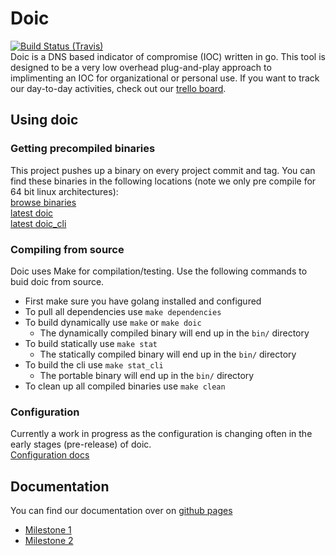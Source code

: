 # Doic
[![Build Status (Travis)](https://travis-ci.org/mfaltys/doic.svg?branch=master)](https://travis-ci.org/mfaltys/doic)  
Doic is a DNS based indicator of compromise (IOC) written in go.  This tool is designed to be a very low
overhead plug-and-play approach to implimenting an IOC for organizational or
personal use.  If you want to track our day-to-day activities, check out our
[trello board](https://trello.com/b/5KMHrR6L/doic).

## Using doic

### Getting precompiled binaries
This project pushes up a binary on every project commit and tag.
You can find these binaries in the following locations (note we only pre compile
for 64 bit linux architectures):  
[browse binaries](https://cryo.unixvoid.com/bin/doic/)  
[latest doic](https://cryo.unixvoid.com/bin/doic/doic-latest-linux-amd64)  
[latest doic_cli](https://cryo.unixvoid.com/bin/doic/doic_cli-latest-linux-amd64)

### Compiling from source
Doic uses Make for compilation/testing.  Use the following commands to buid doic
from source.
- First make sure you have golang installed and configured
- To pull all dependencies use `make dependencies`
- To build dynamically use `make` or `make doic`
  - The dynamically compiled binary will end up in the `bin/` directory
- To build statically use `make stat`
  - The statically compiled binary will end up in the `bin/` directory
- To build the cli use `make stat_cli`
  - The portable binary will end up in the `bin/` directory
- To clean up all compiled binaries use `make clean`

### Configuration
Currently a work in progress as the configuration is changing often in the early
stages (pre-release) of doic.  
[Configuration docs](https://mfaltys.github.io/doic_docs/configuration/)  


## Documentation  
You can find our documentation over on [github pages](https://mfaltys.github.io/doic_docs)  
* [Milestone 1](https://mfaltys.github.io/doic_docs/milestone.1/)  
* [Milestone 2](https://mfaltys.github.io/doic_docs/milestone.2/)
